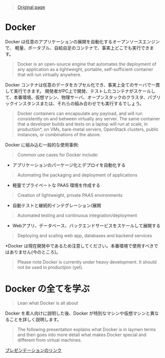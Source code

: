 >[Original page](https://www.docker.io/learn_more/)

# Docker

Docker は任意のアプリケーションの展開を自動化するオープンソースエンジンで、
軽量、ポータブル、自給自足のコンテナで、事実上どこでも実行できます。
>Docker is an open-source engine that automates the deployment of any application as a lightweight, portable, self-sufficient container that will run virtually anywhere.

Docker コンテナは任意のデータをカプセル化でき、事実上全てのサーバで一貫して実行できます。
開発者がPC上で開発、テストしたコンテナがスケールして、本番環境、仮想マシン、物理サーバ、オープンスタックのクラスタ、パブリックインスタンスまたは、それらの組み合わせでも実行するでしょう。
>Docker containers can encapsulate any payload, and will run consistently on and between virtually any server.
>The same container that a developer builds and tests on a laptop will run at scale, in production\*, on VMs, bare-metal servers, OpenStack clusters, public instances, or combinations of the above.

Docker に組み込む一般的な使用事例:
>Common use cases for Docker include:

* アプリケーションのパーケージ化とデプロイを自動化する
>Automating the packaging and deployment of applications

* 軽量でプライベートな PAAS 環境を作成する
>Creation of lightweight, private PAAS environments

* 自動テストと継続的インテグレーション/展開
>Automated testing and continuous integration/deployment

* Webアプリ、データベース、バックエンドサービスをスケールして展開する
>Deploying and scaling web app, databases and backend services

\*Docker は現在開発中であるため注意してください。本番環境で使用すべきではありません(今のところ)。
>Please note Docker is currently under heavy development. It should not be used in productjion (yet).

# Docker の全てを学ぶ
>Lean what Docker is all about

Docker を素人向けに説明した後、Docker が特別なマシンや仮想マシンと異なることを詳しく説明します。
>The following presentation explains what Docker is in laymen terms and then goes into more detail what makes Docker special and different from virtual machines.

[プレゼンテーションのリンク](https://www.slideshare.net/slideshow/embed_code/28618034)
